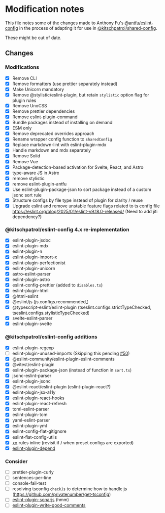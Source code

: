 # Modification notes

This file notes some of the changes made to Anthony Fu's [@antfu/eslint-config](https://github.com/antfu/eslint-config) in the process of adapting it for use in [@kitschpatrol/shared-config](https://github.com/kitschpatrol/shared-config).

These might be out of date.

## Changes

### Modifications

- [x] Remove CLI
- [x] Remove formatters (use prettier separately instead)
- [x] Make Unicorn mandatory
- [x] Remove @stylistic/eslint-plugin, but retain `stylistic` option flag for plugin rules
- [x] Remove UnoCSS
- [x] Remove prettier dependencies
- [x] Remove eslint-plugin-command
- [x] Bundle packages instead of installing on demand
- [x] ESM only
- [x] Remove deprecated overrides approach
- [x] Rename wrapper config function to `sharedConfig`
- [x] Replace markdown-lint with eslint-plugin-mdx
- [x] Handle markdown and mdx separately
- [x] Remove Solid
- [x] Remove Vue
- [x] Package-detection-based activation for Svelte, React, and Astro
- [x] type-aware JS in Astro
- [x] remove stylistic
- [x] remove eslint-plugin-antfu
- [x] Use eslint-plugin-package-json to sort package instead of a custom jsonc sort rule
- [x] Structure configs by file type instead of plugin for clarity / reuse
- [x] Upgrade eslint and remove unstable feature flags related to ts config file <https://eslint.org/blog/2025/01/eslint-v9.18.0-released/> (Need to add jiti dependency?)

### @kitschpatrol/eslint-config 4.x re-implementation

- [x] eslint-plugin-jsdoc
- [x] eslint-plugin-mdx
- [x] eslint-plugin-n
- [x] eslint-plugin-import-x
- [x] eslint-plugin-perfectionist
- [x] eslint-plugin-unicorn
- [x] astro-eslint-parser
- [x] eslint-plugin-astro
- [x] eslint-config-prettier (added to `disables.ts`)
- [x] eslint-plugin-html
- [x] @html-eslint
- [x] @eslint/js (js.configs.recommended,)
- [x] @typescript-eslint/eslint-plugin (tseslint.configs.strictTypeChecked, tseslint.configs.stylisticTypeChecked)
- [x] svelte-eslint-parser
- [x] eslint-plugin-svelte

### @kitschpatrol/eslint-config additions

- [x] eslint-plugin-regexp
- [ ] eslint-plugin-unused-imports (Skipping this pending [#50](https://github.com/sweepline/eslint-plugin-unused-imports/issues/50))
- [x] @eslint-community/eslint-plugin-eslint-comments
- [x] @vitest/eslint-plugin
- [x] eslint-plugin-package-json (instead of function in `sort.ts`)
- [x] jsonc-eslint-parser
- [x] eslint-plugin-jsonc
- [x] @eslint-react/eslint-plugin (eslint-plugin-react?)
- [x] eslint-plugin-jsx-a11y
- [x] eslint-plugin-react-hooks
- [x] eslint-plugin-react-refresh
- [x] toml-eslint-parser
- [x] eslint-plugin-tom
- [x] yaml-eslint-parser
- [x] eslint-plugin-yml
- [x] eslint-config-flat-gitignore
- [x] eslint-flat-config-utils
- [x] [xo](https://github.com/xojs/eslint-config-xo-typescript/blob/main/index.js) rules inline (revisit if / when preset configs are exported)
- [x] [eslint-plugin-depend](https://github.com/es-tooling/eslint-plugin-depend)

### Consider

- [ ] prettier-plugin-curly
- [ ] sentences-per-line
- [ ] console-fail-test
- [ ] resolving tsconfig `checkJs` to determine how to handle js (<https://github.com/privatenumber/get-tsconfig>)
- [ ] [eslint-plugin-sonarjs](https://github.com/SonarSource/SonarJS/blob/master/packages/jsts/src/rules/README.md) (hmm)
- [ ] [eslint-plugin-write-good-comments](https://github.com/kantord/eslint-plugin-write-good-comments)
